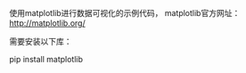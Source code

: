 使用matplotlib进行数据可视化的示例代码，
matplotlib官方网址： http://matplotlib.org/ 

需要安装以下库：

pip install matplotlib

